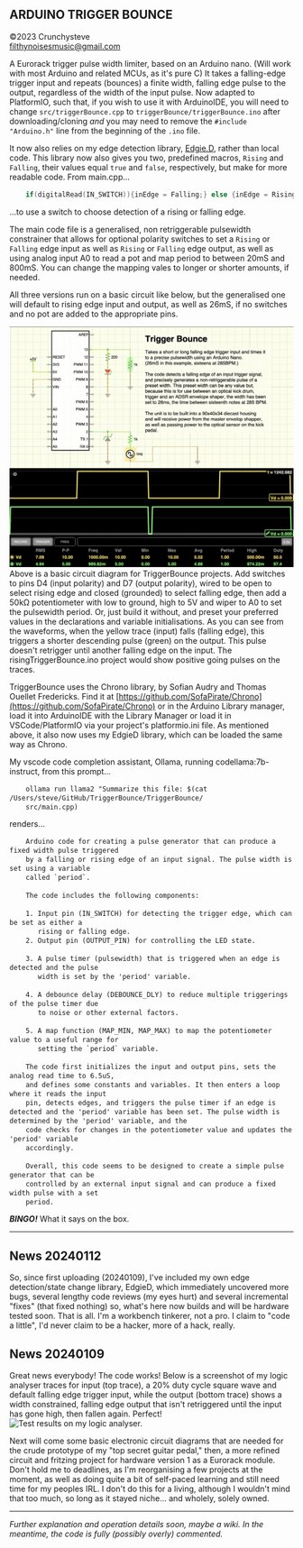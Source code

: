 ## ARDUINO TRIGGER BOUNCE
©2023 Crunchysteve<br />
filthynoisesmusic@gmail.com
    
A Eurorack trigger pulse width limiter, based on an Arduino nano. (Will work with most Arduino and related MCUs, as it's pure C) It takes a falling-edge trigger input and repeats (bounces) a finite width, falling edge pulse to the output, regardless of the width of the input pulse. Now adapted to PlatformIO, such that, if you wish to use it with ArduinoIDE, you will need to change ```src/triggerBounce.cpp``` to ```triggerBounce/triggerBounce.ino``` after downloading/cloning *and* you may need to remove the ```#include "Arduino.h"``` line from the beginning of the ```.ino``` file.

It now also relies on my edge detection library, [Edgie.D](https://github.com/crunchysteve/EdgieD), rather than local code. This library now also gives you two, predefined macros, ```Rising``` and ```Falling```, their values equal ```true``` and ```false```, respectively, but make for more readable code. From main.cpp...
```C++
    if(digitalRead(IN_SWITCH)){inEdge = Falling;} else {inEdge = Rising;}
```
...to use a switch to choose detection of a rising or falling edge.

The main code file is a generalised, non retriggerable pulsewidth constrainer that allows for optional polarity switches to set a ```Rising``` or ```Falling``` edge input as well as ```Rising``` or ```Falling``` edge output, as well as using analog input A0 to read a pot and map period to between 20mS and 800mS. You can change the mapping vales to longer or shorter amounts, if needed.

All three versions run on a basic circuit like below, but the generalised one will default to rising edge input and output, as well as 26mS, if no switches and no pot are added to the appropriate pins.

<img width="912" alt="triggerBounce" src="./img/triggerBounce.png">
Above is a basic circuit diagram for TriggerBounce projects. Add switches to pins D4 (input polarity) and D7 (output polarity), wired to be open to select rising edge and closed (grounded) to select falling edge, then add a 50kΩ potentiometer with low to ground, high to 5V and wiper to A0 to set the pulsewidth period. Or, just build it without, and preset your preferred values in the declarations and variable initialisations. As you can see from the waveforms, when the yellow trace (input) falls (falling edge), this triggers a shorter descending pulse (green) on the output. This pulse doesn't retrigger until another falling edge on the input. The risingTriggerBounce.ino project would show positive going pulses on the traces.

TriggerBounce uses the Chrono library, by Sofian Audry and Thomas Ouellet Fredericks. Find it at [https://github.com/SofaPirate/Chrono](https://github.com/SofaPirate/Chrono) or in the Arduino Library manager, load it into ArduinoIDE with the Library Manager or load it in VSCode/PlatformIO via your project's platformio.ini file. As mentioned above, it also now uses my EdgieD library, which can be loaded the same way as Chrono.

My vscode code completion assistant, Ollama, running codellama:7b-instruct, from this prompt...
```
    ollama run llama2 "Summarize this file: $(cat /Users/steve/GitHub/TriggerBounce/TriggerBounce/
    src/main.cpp)
```

renders...
```
    Arduino code for creating a pulse generator that can produce a fixed width pulse triggered 
    by a falling or rising edge of an input signal. The pulse width is set using a variable 
    called `period`.

    The code includes the following components:

    1. Input pin (IN_SWITCH) for detecting the trigger edge, which can be set as either a 
       rising or falling edge.
    2. Output pin (OUTPUT_PIN) for controlling the LED state.

    3. A pulse timer (pulsewidth) that is triggered when an edge is detected and the pulse 
       width is set by the 'period' variable.

    4. A debounce delay (DEBOUNCE_DLY) to reduce multiple triggerings of the pulse timer due 
       to noise or other external factors.

    5. A map function (MAP_MIN, MAP_MAX) to map the potentiometer value to a useful range for 
       setting the `period` variable.

    The code first initializes the input and output pins, sets the analog read time to 6.5uS, 
    and defines some constants and variables. It then enters a loop where it reads the input 
    pin, detects edges, and triggers the pulse timer if an edge is detected and the 'period' variable has been set. The pulse width is determined by the 'period' variable, and the 
    code checks for changes in the potentiometer value and updates the 'period' variable 
    accordingly.

    Overall, this code seems to be designed to create a simple pulse generator that can be 
    controlled by an external input signal and can produce a fixed width pulse with a set 
    period.
```


***BINGO!*** What it says on the box.
<hr />

## News 20240112
So, since first uploading (20240109), I've included my own edge detection/state change library, EdgieD, which immediately uncovered more bugs, several lengthy code reviews (my eyes hurt) and several incremental "fixes" (that fixed nothing) so, what's here now builds and will be hardware tested soon. That is all. I'm a workbench tinkerer, not a pro. I claim to "code a little", I'd never claim to be a hacker, more of a hack, really.

## News 20240109
Great news everybody! The code works! Below is a screenshot of my logic analyser traces for input (top trace), a 20% duty cycle square wave and default falling edge trigger input, while the output (bottom trace) shows a width constrained, falling edge output that isn't retriggered until the input has gone high, then fallen again. Perfect!
![Test results on my logic analyser.](https://github.com/crunchysteve/TriggerBounce/assets/46626696/32e34c1d-273d-4641-a9f4-6fea1dc45a39)

Next will come some basic electronic circuit diagrams that are needed for the crude prototype of my "top secret guitar pedal," then, a more refined circuit and fritzing project for hardware version 1 as a Eurorack module. Don't hold me to deadlines, as I'm reorganising a few projects at the moment, as well as doing quite a bit of self-paced learning and still need time for my peoples IRL. I don't do this for a living, although I wouldn't mind that too much, so long as it stayed niche... and wholely, solely owned.

<hr />

*Further explanation and operation details soon, maybe a wiki. In the meantime, the code is fully (possibly overly) commented.*
